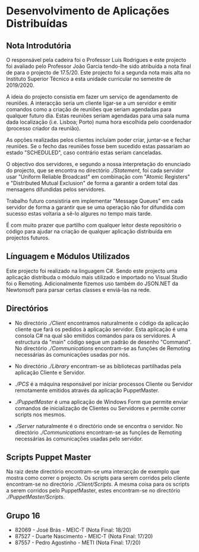# Desenvolvimento de Aplicações Distribuídas

## Nota Introdutória

O responsável pela cadeira foi o Professor Luís Rodrigues e este projecto foi avaliado pelo Professor João Garcia tendo-lhe sido atribuída a nota final de para o projecto de 17.5/20. Este projecto foi a segunda nota mais alta no Instituto Superior Técnico a esta unidade curricular no semestre de 2019/2020.

A ideia do projecto consistia em fazer um serviço de agendamento de reuniões. A interacção seria um cliente ligar-se a um servidor e emitir comandos como a criação de reuniões que seriam agendadas para qualquer futuro dia. Estas reuniões seriam agendadas para uma sala numa dada localização (i.e. Lisboa; Porto) numa hora escolhida pelo coordenador (processo criador da reunião). 

As opções realizadas pelos clientes incluíam poder criar, juntar-se e fechar reuniões. Se o fecho das reuniões fosse bem sucedido estas passariam ao estado "SCHEDULED", caso contrário estas seriam canceladas.

O objectivo dos servidores, e segundo a nossa interpretação do enunciado do projecto, que se encontra no directório *./Statement*, foi cada servidor usar "Uniform Reliable Broadcast" em combinação com "Atomic Registers" e "Distributed Mutual Exclusion" de forma a garantir a ordem total das mensagens difundidas pelos servidores.

Trabalho futuro consistiria em implementar "Message Queues" em cada servidor de forma a garantir que se uma operação não for difundida com sucesso estas voltaria a sê-lo algures no tempo mais tarde.

É com muito prazer que partilho com qualquer leitor deste repositório o código para ajudar na criação de qualquer aplicação distribuída em projectos futuros.

## Línguagem e Módulos Utilizados

Este projecto foi realizado na linguagem C#. Sendo este projecto uma aplicação distribuda o módulo mais utilizado e importado no Visual Studio foi o Remoting. Adicionalmente fizemos uso também do JSON.NET da Newtonsoft para parsar certas classes e enviá-las na rede.

## Directórios

- No directório *./Client* encontramos naturalmente o código da aplicação cliente que fará os pedidos à aplicação servidor. Esta aplicação é uma consola C# na qual são emitidos comandos para os servidores. A estructura da "main" código segue um padrão de desenho "Command". No directório *./Communications* encontram-se as funções de Remoting necessárias às comunicações usadas por nós.

- No directório *./Library* encontram-se as bibliotecas partilhadas pela aplicação Cliente e Servidor.

- *./PCS* é a máquina responsável por iniciar processos Cliente ou Servidor remotamente emitidos através da aplicação PuppetMaster.

- *./PuppetMaster* é uma aplicação de Windows Form que permite enviar comandos de inicialização de Clientes ou Servidores e permite correr scripts nos mesmos.

- *./Server* naturalmente é o directório onde se encontra o servidor. No directório *./Communications* encontram-se as funções de Remoting necessárias às comunicações usadas pelo servidor.

## Scripts Puppet Master

Na raiz deste directório encontram-se uma interacção de exemplo que mostra como correr o projecto. Os scripts para serem corridos pelo cliente encontram-se no directório *./Client/Scripts*. A mesma coisa para os scripts a serem corridos pelo PuppetMaster, estes encontram-se no directório *./PuppetMaster/Scripts*.

## Grupo 16 

- 82069 - José Brás - MEIC-T (Nota Final: 18/20)
- 87527 - Duarte Nascimento - MEIC-T (Nota Final: 17/20)
- 87557 - Pedro Agostinho - METI (Nota Final: 17/20)
